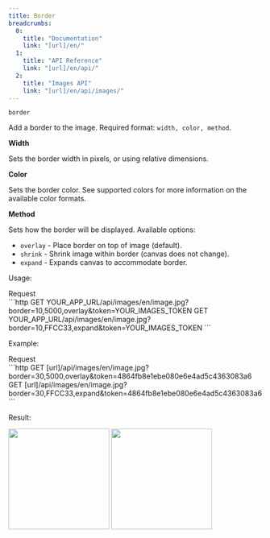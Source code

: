 ```yaml
---
title: Border
breadcrumbs:
  0:
    title: "Documentation"
    link: "[url]/en/"
  1:
    title: "API Reference"
    link: "[url]/en/api/"
  2:
    title: "Images API"
    link: "[url]/en/api/images/"
---
```


`border`

Add a border to the image. Required format: `width, color, method`.

**Width**

Sets the border width in pixels, or using relative dimensions.

**Color**

Sets the border color. See supported colors for more information on the available color formats.

**Method**

Sets how the border will be displayed. Available options:

* `overlay` - Place border on top of image (default).
* `shrink` - Shrink image within border (canvas does not change).
* `expand` - Expands canvas to accommodate border.

Usage:

<div class="file-header">Request</div>
```http
GET YOUR_APP_URL/api/images/en/image.jpg?border=10,5000,overlay&token=YOUR_IMAGES_TOKEN
GET YOUR_APP_URL/api/images/en/image.jpg?border=10,FFCC33,expand&token=YOUR_IMAGES_TOKEN
```

Example:

<div class="file-header">Request</div>
```http
GET [url]/api/images/en/image.jpg?border=30,5000,overlay&token=4864fb8e1ebe080e6e4ad5c4363083a6
GET [url]/api/images/en/image.jpg?border=30,FFCC33,expand&token=4864fb8e1ebe080e6e4ad5c4363083a6
```

Result:

<img width="200" class="inline" src="[url]/api/images/en/image.jpg?border=30,5000,overlay&token=4864fb8e1ebe080e6e4ad5c4363083a6">
<img width="200" class="inline" src="[url]/api/images/en/image.jpg?border=30,FFCC33,expand&token=4864fb8e1ebe080e6e4ad5c4363083a6">
